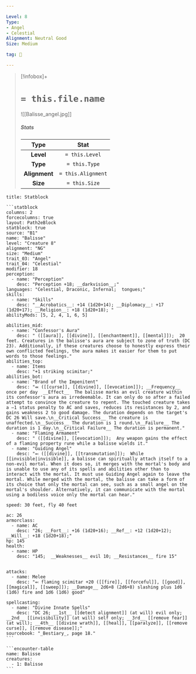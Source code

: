 ```yaml
---

Level: 8
Type:
- Angel
- Celestial
Alignment: Neutral Good
Size: Medium

tag: 👹

---
```


> [!infobox]+
> #  `= this.file.name`
> ![[Balisse_angel.jpg]]
> ##### Stats
> Type | Stat |
> :---:|:---:|
> **Level** | `= this.Level` |
> **Type** | `= this.Type` |
> **Alignment** | `= this.Alignment` |
> **Size** | `= this.Size` |



````ad-info
title: Statblock

```statblock
columns: 2
forcecolumns: true
layout: Path2eBlock
statblock: true
source: "B1"
name: "Balisse"
level: "Creature 8"
alignment: "NG"
size: "Medium"
trait_03: "Angel"
trait_04: "Celestial"
modifier: 18
perception:
  - name: "Perception"
    desc: "Perception +18; __darkvision__;"
languages: "Celestial, Draconic, Infernal;  tongues;"
skills:
  - name: "Skills"
    desc: "__Acrobatics__: +14 (1d20+14); __Diplomacy__: +17 (1d20+17); __Religion__: +18 (1d20+18); "
abilityMods: [5, 2, 4, 1, 6, 5]

abilities_mid:
  - name: "Confessor's Aura"
    desc: " ([[aura]], [[divine]], [[enchantment]], [[mental]]);  20 feet. Creatures in the balisse's aura are subject to zone of truth (DC 23). Additionally, if these creatures choose to honestly express their own conflicted feelings, the aura makes it easier for them to put words to those feelings."
abilities_top:
  - name: Items
    desc: "+1 striking scimitar;"
abilities_bot:
  - name: "Brand of the Impenitent"
    desc: "⬺ ([[curse]], [[divine]], [[evocation]]); __Frequency__ once per day  __Effect__  The balisse marks an evil creature within its confessor's aura as irredeemable. It can only do so after a failed attempt to convince the creature to repent. The touched creature takes a –1 status penalty to AC and saves, reduces its resistances by 2, and gains weakness 2 to good damage. The duration depends on the target's DC 26 Will save.\n__Critical Success__ The creature is unaffected.\n__Success__ The duration is 1 round.\n__Failure__ The duration is 1 day.\n__Critical Failure__ The duration is permanent."
  - name: "Flaming Armament"
    desc: " ([[divine]], [[evocation]]);  Any weapon gains the effect of a flaming property rune while a balisse wields it."
  - name: "Guiding Angel"
    desc: "⬻ ([[divine]], [[transmutation]]);  While [[invisible|invisible]], a balisse can spiritually attach itself to a non-evil mortal. When it does so, it merges with the mortal's body and is unable to use any of its spells and abilities other than to interact with the mortal. It must use Guiding Angel again to leave the mortal. While merged with the mortal, the balisse can take a form of its choice that only the mortal can see, such as a small angel on the mortal's shoulder. Alternatively, it can communicate with the mortal using a bodiless voice only the mortal can hear."

speed: 30 feet, fly 40 feet

ac: 26
armorclass:
  - name: AC
    desc: "26; __Fort__: +16 (1d20+16); __Ref__: +12 (1d20+12); __Will__: +18 (1d20+18);"
hp: 145
health:
  - name: HP
    desc: "145;  __Weaknesses__ evil 10; __Resistances__ fire 15"


attacks:
  - name: Melee
    desc: "⬻ flaming scimitar +20 ([[fire]], [[forceful]], [[good]], [[magical]], [[sweep]]); __Damage__ 2d6+8 (2d6+8) slashing plus 1d6 (1d6) fire and 1d6 (1d6) good"

spellcasting:
  - name: "Divine Innate Spells"
    desc: "DC 26; __1st__ [[detect alignment]] (at will) evil only; __2nd__ [[invisibility]] (at will) self only; __3rd__ [[remove fear]] (at will); __4th__ [[divine wrath]], [[heal]], [[paralyze]], [[remove curse]], [[remove disease]];"
sourcebook: "_Bestiary_, page 18."
```

```encounter-table
name: Balisse
creatures:
  - 1: Balisse
```

````


